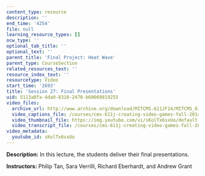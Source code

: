 ```yaml
---
content_type: resource
description: ''
end_time: '4254'
file: null
learning_resource_types: []
ocw_type: ''
optional_tab_title: ''
optional_text: ''
parent_title: 'Final Project: Heat Wave'
parent_type: CourseSection
related_resources_text: ''
resource_index_text: ''
resourcetype: Video
start_time: '2693'
title: 'Session 27: Final Presentations'
uid: 5113a8fa-4da0-8310-2470-b68060819255
video_files:
  archive_url: http://www.archive.org/download/MITCMS.611JF14/MITCMS_611JF14_lec27_300k.mp4
  video_captions_file: /courses/cms-611j-creating-video-games-fall-2014/aefd53dfcb7f5fb2a57658bbd0b59706_sKolTx6sxUo.vtt
  video_thumbnail_file: https://img.youtube.com/vi/sKolTx6sxUo/default.jpg
  video_transcript_file: /courses/cms-611j-creating-video-games-fall-2014/e804cc9ffb5a9cf81d28b5e016b5a78f_sKolTx6sxUo.pdf
video_metadata:
  youtube_id: sKolTx6sxUo
---
```


**Description:** In this lecture, the students deliver their final presentations.

**Instructors:** Philip Tan, Sara Verrilli, Richard Eberhardt, and Andrew Grant



